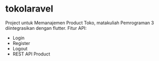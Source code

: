 # tokolaravel
Project untuk Memanajemen Product Toko, matakuliah Pemrograman 3 diintegrasikan dengan flutter.
Fitur API:
* Login
* Register
* Logout
* REST API Product
